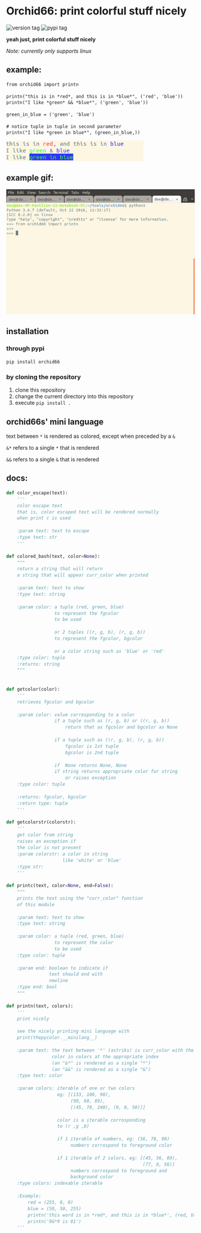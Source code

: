 # Orchid66: print colorful stuff nicely
![version tag](https://img.shields.io/static/v1.svg?label=version&message=1.0.3&color=3596e4)
![pypi tag](https://img.shields.io/static/v1.svg?label=pypi&message=1.0.3&color=87b031&link=https://pypi.org/project/orchid66/1.0.3/)

**yeah just, print colorful stuff nicely**

*Note: currently only supports linux*

## example:
```
from orchid66 import printn

printn("this is in *red*, and this is in *blue*", ('red', 'blue'))
printn("I like *green* && *blue*", ('green', 'blue'))

green_in_blue = ('green', 'blue')

# notice tuple in tuple in second parameter
printn("I like *green in blue*", (green_in_blue,))
```
![example output](exampleoutput.png)

## example gif:
![usage gif](usage_gif.gif)

## installation

### through pypi

`pip install orchid66`

### by cloning the repository
1. clone this repository
2. change the current directory into this repository
3. execute `pip install .`

## orchid66s' mini language
text between `*` is rendered as colored, except when preceded by a `&`

`&*` refers to a single `*` that is rendered

`&&` refers to a single `&` that is rendered


## docs:
```python
def color_escape(text):
    '''
    color escape text
    that is, color escaped text will be rendered normally
    when print c is used

    :param text: text to escape
    :type text: str
    '''

def colored_bash(text, color=None):
    """
    return a string that will return
    a string that will appear curr_color when printed

    :param text: text to show
    :type text: string

    :param color: a tuple (red, green, blue)
                  to represent the fgcolor
                  to be used

                  or 2 tuples ((r, g, b), (r, g, b))
                  to represent the fgcolor, bgcolor

                  or a color string such as 'blue' or 'red'
    :type color: tuple
    :returns: string
    """


def getcolor(color):
    '''
    retrieves fgcolor and bgcolor

    :param color: value corresponding to a color
                  if a tuple such as (r, g, b) or ((r, g, b))
                      return that as fgcolor and bgcolor as None

                  if a tuple such as ((r, g, b), (r, g, b))
                      fgcolor is 1st tuple
                      bgcolor is 2nd tuple
                
                  if  None returns None, None
                  if string returns appropriate color for string
                      or raises exception
    :type color: tuple

    :returns: fgcolor, bgcolor
    :return type: tuple
    '''

def getcolorstr(colorstr):
    '''
    get color from string
    raises an exception if
    the color is not present
    :param colorstr: a color in string
                     like 'white' or 'blue'
    :type str:
    '''

def printc(text, color=None, end=False):
    """
    prints the text using the "curr_color" function
    of this module

    :param text: text to show
    :type text: string

    :param color: a tuple (red, green, blue)
                  to represent the color
                  to be used
    :type color: tuple

    :param end: boolean to indicate if 
                text should end with 
                newline
    :type end: bool
    """

def printn(text, colors):
    '''
    print nicely

    see the nicely printing mini language with
    print(thepycolor.__minilang__)

    :param text: the text between '*' (astriks) is curr_color with the
                 color in colors at the appropriate index
                 (an "&*" is rendered as a single "*")
                 (an "&&" is rendered as a single "&")
    :type text: color

    :param colors: iterable of one or two colors
                   eg: [(133, 100, 90), 
                        (90, 60, 89),
                        [(45, 78, 240), (0, 0, 50)]]

                   color is a iterable corrosponding 
                   to (r ,g ,b)
                   
                   if 1 iterable of numbers, eg: (56, 78, 90)
                        numbers corrospond to foreground color
                   
                   if 1 iterable of 2 colors, eg: [(45, 56, 89),
                                                   (77, 8, 56)]
                        numbers corrospond to foreground and
                        background color
    :type colors: indexable iterable

    :Example:
        red = (255, 0, 0)
        blue = (50, 50, 255)
        printn('this word is in *red*, and this is in *blue*', (red, blue))
        printn('9&*9 is 81')
    '''
```
